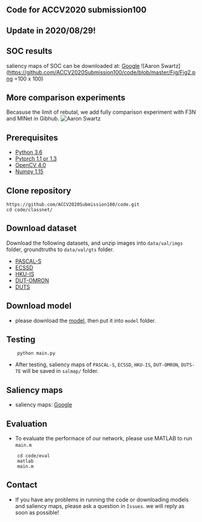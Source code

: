 ## Code for ACCV2020 submission100
## Update in 2020/08/29!

## SOC results
saliency maps of SOC can be downloaded at: [Google](https://drive.google.com/file/d/1ArD6OEQiwXL7svVfIMeU0RWAekbhqLan/view?usp=sharing)
![Aaron Swartz](https://github.com/ACCV2020Submission100/code/blob/master/Fig/Fig2.png =100 x 100)


## More comparison experiments
Becasuse the limit of rebutal, we add fully comparison experiment with F3N and MINet in Gibhub.
![Aaron Swartz](https://github.com/ACCV2020Submission100/code/blob/master/Fig/Fig1.png)




## Prerequisites
- [Python 3.6](https://www.python.org/)
- [Pytorch 1.1 or 1.3](http://pytorch.org/)
- [OpenCV 4.0](https://opencv.org/)
- [Numpy 1.15](https://numpy.org/)

## Clone repository
```shell
https://github.com/ACCV2020Submission100/code.git
cd code/classnet/
```

## Download dataset

Download the following datasets, and unzip images into `data/val/imgs` folder, groundtruths
to `data/val/gts` folder.

- [PASCAL-S](http://cbi.gatech.edu/salobj/)
- [ECSSD](http://www.cse.cuhk.edu.hk/leojia/projects/hsaliency/dataset.html)
- [HKU-IS](https://i.cs.hku.hk/~gbli/deep_saliency.html)
- [DUT-OMRON](http://saliencydetection.net/dut-omron/)
- [DUTS](http://saliencydetection.net/duts/)

## Download model
- please download the [model](https://drive.google.com/file/d/1d18GHNeaR_Hg91LlNJQNL_HNkyoW-5qs/view?usp=sharing), then put it into `model` folder.

## Testing

```shell
    python main.py
```
- After testing, saliency maps of `PASCAL-S`, `ECSSD`, `HKU-IS`, `DUT-OMRON`, `DUTS-TE` will be saved in `salmap/` folder.

## Saliency maps 
- saliency maps: [Google](https://drive.google.com/file/d/1onVgaG-5GUuudLGMGOuscV6iiOFg3O6e/view?usp=sharing)

## Evaluation
- To evaluate the performace of our network, please use MATLAB to run `main.m`
```shell
    cd code/eval
    matlab
    main.m
```

## Contact
- If you have any problems in running the code or downloading models and saliency maps, please ask a question in `Issues`.
we will reply as soon as possible!
